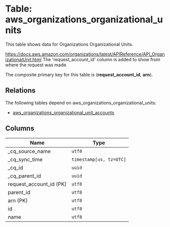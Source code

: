 # Table: aws_organizations_organizational_units

This table shows data for Organizations Organizational Units.

https://docs.aws.amazon.com/organizations/latest/APIReference/API_OrganizationalUnit.html
The 'request_account_id' column is added to show from where the request was made.

The composite primary key for this table is (**request_account_id**, **arn**).

## Relations

The following tables depend on aws_organizations_organizational_units:
  - [aws_organizations_organizational_unit_accounts](aws_organizations_organizational_unit_accounts)

## Columns

| Name          | Type          |
| ------------- | ------------- |
|_cq_source_name|`utf8`|
|_cq_sync_time|`timestamp[us, tz=UTC]`|
|_cq_id|`uuid`|
|_cq_parent_id|`uuid`|
|request_account_id (PK)|`utf8`|
|parent_id|`utf8`|
|arn (PK)|`utf8`|
|id|`utf8`|
|name|`utf8`|